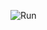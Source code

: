 ![Run](https://raw.githubusercontent.com/wiki/lenosisnickerboa/csgosl/pics/config-page-map-groups.jpg)